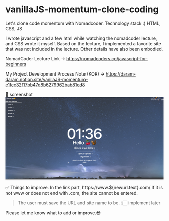 # vanillaJS-momentum-clone-coding
Let's clone code momentum with Nomadcoder. Technology stack :) HTML, CSS, JS

I wrote javascript and a few html while watching the nomadcoder lecture, and CSS wrote it myself. 
Based on the lecture, I implemented a favorite site that was not included in the lecture. 
Other details have also been embodied.

NomadCoder Lecture Link -> https://nomadcoders.co/javascript-for-beginners

My Project Development Process Note (KOR) -> https://daram-daram.notion.site/vanilaJS-momentum-e1fcc32f17bb47d8b6279962bab81ed8

📸 screenshot
![ex_screenshot](./img/screenshot.png)


✅ Things to improve.
In the link part, https://www.${newurl.text}.com/ If it is not www or does not end with .com, the site cannot be entered.

> The user must save the URL and site name to be.
> 👆🏻 implement later

Please let me know what to add or improve.😎
